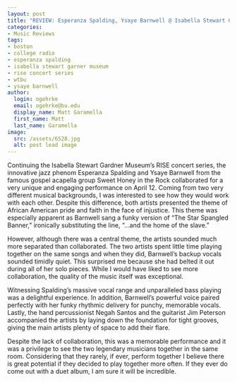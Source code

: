 ```yaml
---
layout: post
title: "REVIEW: Esperanza Spalding, Ysaye Barnwell @ Isabella Stewart Gardner Museum"
categories:
- Music Reviews
tags:
- boston
- college radio
- esperanza spalding
- isabella stewart garner museum
- rise concert series
- wtbu
- ysaye barnwell
author:
  login: ogehrke
  email: ogehrke@bu.edu
  display_name: Matt Garamella
  first_name: Matt
  last_name: Garamella
image:
  src: /assets/6528.jpg
  alt: post lead image
---
```

Continuing the Isabella Stewart Gardner Museum’s RISE concert series, the innovative jazz phenom Esperanza Spalding and Ysaye Barnwell from the famous gospel acapella group Sweet Honey in the Rock collaborated for a very unique and engaging performance on April 12. Coming from two very different musical backgrounds, I was interested to see how they would work with each other. Despite this difference, both artists presented the theme of African American pride and faith in the face of injustice. This theme was especially apparent as Barnwell sang a funky version of “The Star Spangled Banner,” ironically substituting the line, “...and the home of the slave.”

However, although there was a central theme, the artists sounded much more separated than collaborated. The two artists spent little time playing together on the same songs and when they did, Barnwell’s backup vocals sounded timidly quiet. This surprised me because she had belted it out during all of her solo pieces. While I would have liked to see more collaboration, the quality of the music itself was exceptional.

Witnessing Spalding’s massive vocal range and unparalleled bass playing was a delightful experience. In addition, Barnwell’s powerful voice paired perfectly with her funky rhythmic delivery for punchy, memorable vocals. Lastly, the hand percussionist Negah Santos and the guitarist Jim Peterson accompanied the artists by laying down the foundation for tight grooves, giving the main artists plenty of space to add their flare.

Despite the lack of collaboration, this was a memorable performance and it was a privilege to see the two legendary musicians together in the same room. Considering that they rarely, if ever, perform together I believe there is great potential if they decided to play together more often. If they ever do come out with a duet album, I am sure it will be incredible.